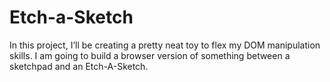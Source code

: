 # Etch-a-Sketch
In this project, I’ll be creating a pretty neat toy to flex my DOM manipulation skills. I am going to build a browser version of something between a sketchpad and an Etch-A-Sketch.
